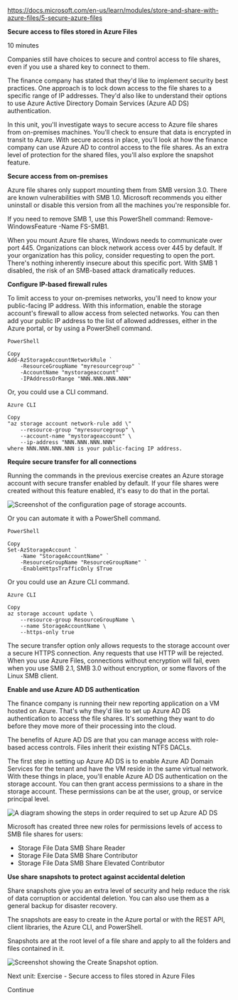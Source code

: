 https://docs.microsoft.com/en-us/learn/modules/store-and-share-with-azure-files/5-secure-azure-files

**Secure access to files stored in Azure Files**

10 minutes

Companies still have choices to secure and control access to file shares, even if you use a shared key to connect to them.

The finance company has stated that they'd like to implement security best practices. One approach is to lock down access to the file shares to a specific range of IP addresses. They'd also like to understand their options to use Azure Active Directory Domain Services (Azure AD DS) authentication.

In this unit, you'll investigate ways to secure access to Azure file shares from on-premises machines. You'll check to ensure that data is encrypted in transit to Azure. With secure access in place, you'll look at how the finance company can use Azure AD to control access to the file shares. As an extra level of protection for the shared files, you'll also explore the snapshot feature.


**Secure access from on-premises**

Azure file shares only support mounting them from SMB version 3.0. There are known vulnerabilities with SMB 1.0. Microsoft recommends you either uninstall or disable this version from all the machines you're responsible for.

If you need to remove SMB 1, use this PowerShell command: Remove-WindowsFeature -Name FS-SMB1.

When you mount Azure file shares, Windows needs to communicate over port 445. Organizations can block network access over 445 by default. If your organization has this policy, consider requesting to open the port. There's nothing inherently insecure about this specific port. With SMB 1 disabled, the risk of an SMB-based attack dramatically reduces.


**Configure IP-based firewall rules**

To limit access to your on-premises networks, you'll need to know your public-facing IP address. With this information, enable the storage account's firewall to allow access from selected networks. You can then add your public IP address to the list of allowed addresses, either in the Azure portal, or by using a PowerShell command.

    PowerShell

    Copy
    Add-AzStorageAccountNetworkRule `
        -ResourceGroupName "myresourcegroup" `
        -AccountName "mystorageaccount" `
        -IPAddressOrRange "NNN.NNN.NNN.NNN"

Or, you could use a CLI command.

    Azure CLI

    Copy
    "az storage account network-rule add \"
        --resource-group "myresourcegroup" \
        --account-name "mystorageaccount" \
        --ip-address "NNN.NNN.NNN.NNN"
    where NNN.NNN.NNN.NNN is your public-facing IP address.

**Require secure transfer for all connections**

Running the commands in the previous exercise creates an Azure storage account with secure transfer enabled by default. If your file shares were created without this feature enabled, it's easy to do that in the portal.

 ![Screenshot of the configuration page of storage accounts.](https://docs.microsoft.com/en-us/learn/modules/store-and-share-with-azure-files/media/5-secure-transfer.png)
 
Or you can automate it with a PowerShell command.

    PowerShell

    Copy
    Set-AzStorageAccount `
        -Name "StorageAccountName" `
        -ResourceGroupName "ResourceGroupName" `
        -EnableHttpsTrafficOnly $True

Or you could use an Azure CLI command.

    Azure CLI

    Copy
    az storage account update \
        --resource-group ResourceGroupName \
        --name StorageAccountName \
        --https-only true

The secure transfer option only allows requests to the storage account over a secure HTTPS connection. Any requests that use HTTP will be rejected. When you use Azure Files, connections without encryption will fail, even when you use SMB 2.1, SMB 3.0 without encryption, or some flavors of the Linux SMB client.


**Enable and use Azure AD DS authentication**

The finance company is running their new reporting application on a VM hosted on Azure. That's why they'd like to set up Azure AD DS authentication to access the file shares. It's something they want to do before they move more of their processing into the cloud.

The benefits of Azure AD DS are that you can manage access with role-based access controls. Files inherit their existing NTFS DACLs.

The first step in setting up Azure AD DS is to enable Azure AD Domain Services for the tenant and have the VM reside in the same virtual network. With these things in place, you'll enable Azure AD DS authentication on the storage account. You can then grant access permissions to a share in the storage account. These permissions can be at the user, group, or service principal level.

![A diagram showing the steps in order required to set up Azure AD DS](https://docs.microsoft.com/en-us/learn/modules/store-and-share-with-azure-files/media/5-azure-active-directory-over-smb-workflow.svg)

Microsoft has created three new roles for permissions levels of access to SMB file shares for users:
* Storage File Data SMB Share Reader
* Storage File Data SMB Share Contributor
* Storage File Data SMB Share Elevated Contributor


**Use share snapshots to protect against accidental deletion**

Share snapshots give you an extra level of security and help reduce the risk of data corruption or accidental deletion. You can also use them as a general backup for disaster recovery.

The snapshots are easy to create in the Azure portal or with the REST API, client libraries, the Azure CLI, and PowerShell.

Snapshots are at the root level of a file share and apply to all the folders and files contained in it.

 ![Screenshot showing the Create Snapshot option.](https://docs.microsoft.com/en-us/learn/modules/store-and-share-with-azure-files/media/5-create-snapshot.png)


Next unit: Exercise - Secure access to files stored in Azure Files

Continue

